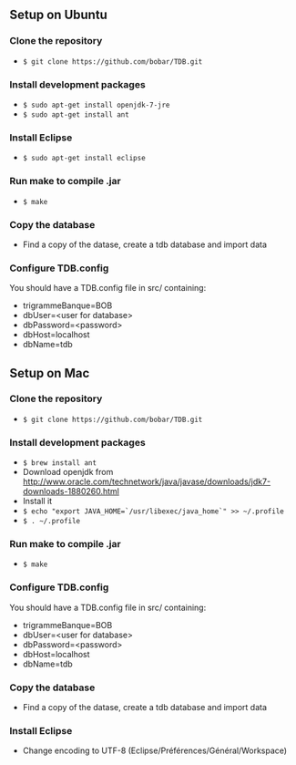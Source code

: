 ## Setup on Ubuntu
### Clone the repository
- `$ git clone https://github.com/bobar/TDB.git`

### Install development packages
- `$ sudo apt-get install openjdk-7-jre`
- `$ sudo apt-get install ant`

### Install Eclipse
- `$ sudo apt-get install eclipse`

### Run make to compile .jar
- `$ make`

### Copy the database
- Find a copy of the datase, create a tdb database and import data

### Configure TDB.config
You should have a TDB.config file in src/ containing:
- trigrammeBanque=BOB
- dbUser=\<user for database>
- dbPassword=\<password>
- dbHost=localhost
- dbName=tdb


## Setup on Mac
### Clone the repository
- `$ git clone https://github.com/bobar/TDB.git`

### Install development packages
- `$ brew install ant`
- Download openjdk from http://www.oracle.com/technetwork/java/javase/downloads/jdk7-downloads-1880260.html
- Install it
- ``` $ echo "export JAVA_HOME=`/usr/libexec/java_home`" >> ~/.profile ```
- `$ . ~/.profile`

### Run make to compile .jar
- `$ make`

### Configure TDB.config
You should have a TDB.config file in src/ containing:
- trigrammeBanque=BOB
- dbUser=\<user for database>
- dbPassword=\<password>
- dbHost=localhost
- dbName=tdb

### Copy the database
- Find a copy of the datase, create a tdb database and import data

### Install Eclipse
- Change encoding to UTF-8 (Eclipse/Préférences/Général/Workspace)
